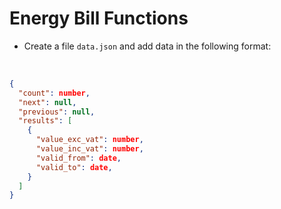 # Energy Bill Functions

- Create a file `data.json` and add data in the following format:
<br>

```json
{
  "count": number,
  "next": null,
  "previous": null,
  "results": [
    {
      "value_exc_vat": number,
      "value_inc_vat": number,
      "valid_from": date,
      "valid_to": date,
    }
  ]
}
```